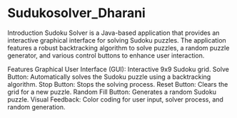 # Sudukosolver_Dharani
Introduction
Sudoku Solver is a Java-based application that provides an interactive graphical interface for solving Sudoku puzzles. The application features a robust backtracking algorithm to solve puzzles, a random puzzle generator, and various control buttons to enhance user interaction.

Features
Graphical User Interface (GUI): Interactive 9x9 Sudoku grid.
Solve Button: Automatically solves the Sudoku puzzle using a backtracking algorithm.
Stop Button: Stops the solving process.
Reset Button: Clears the grid for a new puzzle.
Random Fill Button: Generates a random Sudoku puzzle.
Visual Feedback: Color coding for user input, solver process, and random generation.
